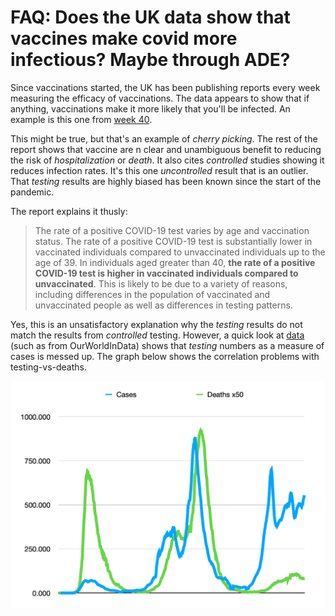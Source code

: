 FAQ: Does the UK data show that vaccines make covid more infectious? Maybe through ADE?
====

Since vaccinations started, the UK has been publishing reports every week measuring
the efficacy of vaccinations. The data appears to show that if anything, vaccinations
make it more likely that you'll be infected. An example is this one from
[week 40](Vaccine_surveillance_report_-_week_40.pdf).

This might be true, but that's an example of *cherry picking*. The rest of the report
shows that vaccine are n clear and unambiguous benefit to reducing the risk of *hospitalization* or
*death*. It also cites *controlled* studies showing it reduces infection rates. It's this
one *uncontrolled* result that is an outlier. That *testing* results are highly biased has
been known since the start of the pandemic.

The report explains it thusly:

> The rate of a positive COVID-19 test varies by age and vaccination status. The rate of a positive
> COVID-19 test is substantially lower in vaccinated individuals compared to unvaccinated
> individuals up to the age of 39. In individuals aged greater than 40, **the rate of a positive
> COVID-19 test is higher in vaccinated individuals compared to unvaccinated**. This is likely to be
> due to a variety of reasons, including differences in the population of vaccinated and
> unvaccinated people as well as differences in testing patterns.

Yes, this is an unsatisfactory explanation why the *testing* results do not match the
results from *controlled* testing. However, a quick look at [data](uk-infections-v-deaths.csv) (such as from OurWorldInData)
shows that *testing* numbers as a measure of cases is messed up. The graph below shows
the correlation problems with testing-vs-deaths.

![](uk-cases-v-deaths.png)
